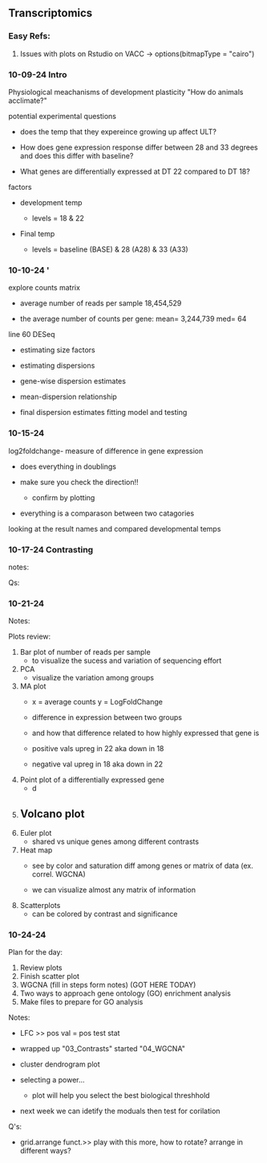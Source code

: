 ## Transcriptomics

### Easy Refs:

1.  Issues with plots on Rstudio on VACC -\> options(bitmapType = "cairo")

### 

### 10-09-24 Intro

Physiological meachanisms of development plasticity "How do animals acclimate?"

potential experimental questions

-   does the temp that they expereince growing up affect ULT?

-   How does gene expression response differ between 28 and 33 degrees and does this differ with baseline?

-   What genes are differentially expressed at DT 22 compared to DT 18?

factors

-   development temp

    -   levels = 18 & 22

-   Final temp

    -   levels = baseline (BASE) & 28 (A28) & 33 (A33)

### 10-10-24 '

explore counts matrix

-   average number of reads per sample 18,454,529

-   the average number of counts per gene: mean= 3,244,739 med= 64

line 60 DESeq

-   estimating size factors

-   estimating dispersions

-   gene-wise dispersion estimates

-   mean-dispersion relationship

-   final dispersion estimates fitting model and testing

### 10-15-24

log2foldchange- measure of difference in gene expression

-   does everything in doublings

-   make sure you check the direction!!

    -   confirm by plotting

<!-- -->

-   everything is a comparason between two catagories

looking at the result names and compared developmental temps

### 10-17-24 Contrasting

notes:

Qs:

### 10-21-24

Notes:

Plots review:

1.  Bar plot of number of reads per sample
    -   to visualize the sucess and variation of sequencing effort
2.  PCA
    -   visualize the variation among groups
3.  MA plot
    -   x = average counts y = LogFoldChange

    -   difference in expression between two groups

    -   and how that difference related to how highly expressed that gene is

    -   positive vals upreg in 22 aka down in 18

    -   negative val upreg in 18 aka down in 22
4.  Point plot of a differentially expressed gene
    -   d
5.  Volcano plot
    -   
6.  Euler plot
    -   shared vs unique genes among different contrasts
7.  Heat map
    -   see by color and saturation diff among genes or matrix of data (ex. correl. WGCNA)

    -   we can visualize almost any matrix of information
8.  Scatterplots
    -   can be colored by contrast and significance

### 10-24-24

Plan for the day:

1.  Review plots
2.  Finish scatter plot
3.  WGCNA (fill in steps form notes) (GOT HERE TODAY)
4.  Two ways to approach gene ontology (GO) enrichment analysis
5.  Make files to prepare for GO analysis

Notes:

-   LFC \>\> pos val = pos test stat

-   wrapped up "03_Contrasts" started "04_WGCNA"

-   cluster dendrogram plot

-   selecting a power...

    -   plot will help you select the best biological threshhold

-   next week we can idetify the moduals then test for corilation

Q's:

-   grid.arrange funct.\>\> play with this more, how to rotate? arrange in different ways?
